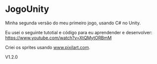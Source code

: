 # JogoUnity
Minha segunda versão do meu primeiro jogo, usando C# no Unity.

Eu usei o seguinte tutotial e código para eu aprendender e desenvolver: https://www.youtube.com/watch?v=XtQMytORBmM

Criei os sprites usando www.pixilart.com.

V1.2.0
